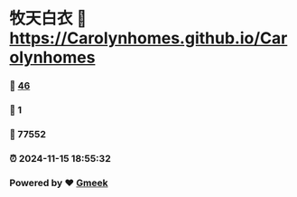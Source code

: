 # 牧天白衣 :link: https://Carolynhomes.github.io/Carolynhomes 
### :page_facing_up: [46](https://Carolynhomes.github.io/Carolynhomes/tag.html) 
### :speech_balloon: 1 
### :hibiscus: 77552 
### :alarm_clock: 2024-11-15 18:55:32 
### Powered by :heart: [Gmeek](https://github.com/Meekdai/Gmeek)
